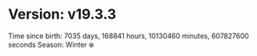 # Version: v19.3.3
Time since birth: 7035 days, 168841 hours, 10130460 minutes, 607827600 seconds
Season: Winter ❄️

